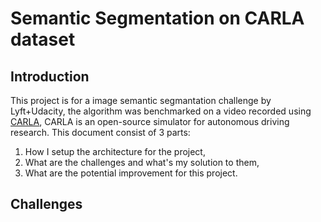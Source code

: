 # Semantic Segmentation on CARLA dataset
## Introduction
This project is for a image semantic segmantation challenge by Lyft+Udacity, the algorithm was benchmarked on a video recorded using [CARLA](http://carla.org/), CARLA is an open-source simulator for autonomous driving research.
This document consist of 3 parts:
1. How I setup the architecture for the project,
1. What are the challenges and what's my solution to them,
1. What are the potential improvement for this project.
## Challenges
### 

